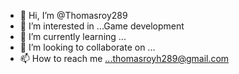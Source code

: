 - 👋 Hi, I’m @Thomasroy289
- 👀 I’m interested in ...Game development
- 🌱 I’m currently learning ...
- 💞️ I’m looking to collaborate on ...
- 📫 How to reach me ...thomasroyh289@gmail.com

<!---
Thomasroy289/Thomasroy289 is a ✨ special ✨ repository because its `README.md` (this file) appears on your GitHub profile.
You can click the Preview link to take a look at your changes.
--->
